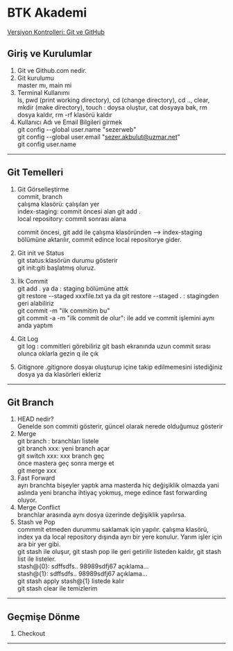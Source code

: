# BTK Akademi
[Versiyon Kontrolleri: Git ve GitHub](https://www.btkakademi.gov.tr/portal/course/versiyon-kontrolleri-git-ve-github-19439)

## Giriş ve Kurulumlar
1. Git ve Github.com nedir.
2. Git kurulumu  
master mı, main mi
3. Terminal Kullanımı  
   ls, pwd (print working directory), cd (change directory), cd .., clear, mkdir (make directory), touch : doysa oluştur, cat dosyaya bak, rm dosya kaldır, rm -rf klasörü kaldır
4. Kullanıcı Adı ve Email Bilgileri girmek  
   git config --global user.name "sezerweb"  
   git config --global user.email "sezer.akbulut@uzmar.net"  
   git config user.name 
---
## Git Temelleri
1. Git Görselleştirme  
   commit, branch  
   çalışma klasörü: çalışılan yer   
   index-staging: commit öncesi alan git add .   
   local repository: commit sonrası alana

   commit öncesi, git add ile çalışma klasöründen --> index-staging bölümüne aktarılır, commit edince local repositorye gider.
2. Git init ve Status  
   git status:klasörün durumu gösterir  
   git init:giti başlatmış oluruz.
3. İlk Commit  
   git add . ya da   : staging bölümüne attık  
   git restore --staged xxxfile.txt  ya da git restore --staged . : stagingden geri alabiliriz  
   git commit -m "ilk commitim bu"  
   git commit -a -m "ilk commit de olur": ile add ve commit işlemini aynı anda yaptım
4. Git Log  
   git log : commitleri görebiliriz
   git bash ekranında uzun commit sırası olunca oklarla gezin q ile çık
5. Gitignore
   .gitignore   dosyaı oluşturup içine takip edilmemesini istediğiniz dosya ya da klasörleri ekleriz
--- 
## Git Branch
1. HEAD nedir?  
   Genelde son commiti gösterir, güncel olarak nerede olduğumuz gösterir
2. Merge  
   git branch : branchları listele    
   git branch xxx: yeni branch açar  
   git switch xxx: xxx branch geç  
   önce mastera geç sonra merge et  
   git merge xxx
3. Fast Forward  
   ayrı branchta bişeyler yaptık ama masterda hiç değişiklik olmazda yani aslında yeni brancha ihtiyaç yokmuş, mege edince fast forwarding oluyor.
4. Merge Conflict  
   branchlar arasında aynı dosya üzerinde değişiklik yapılırsa.
5. Stash  ve Pop   
   commmit etmeden durummu saklamak için yapılır. çalışma klasörü, index ya da local repository dışında ayrı bir yere konulur. Yarım işler için ara bir yer gibi.  
   git stash ile oluşur, git stash pop ile geri getirilir listeden kaldır, git stash list ile listeler.     
   stash@{0}: sdffsdfs.. 98989sdfj67 açıklama...  
   stash@{1}: sdffsdfs.. 98989sdfj67 açıklama...     
   git stash apply stash@{1}  listede kalır    
   git stash clear ile temizlerim
---   
## Geçmişe Dönme
1. Checkout  

---
     
